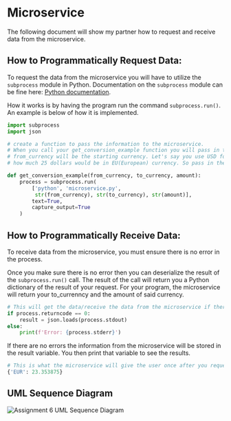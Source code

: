 # Microservice
The following document will show my partner how to request and receive data from the microservice.


## How to Programmatically Request Data:

To request the data from the microservice you will have to utilize the `subprocess` module in Python. Documentation on the `subprocess` module can be fine here: [Python documentation](https://docs.python.org/3/library/subprocess.html#module-subprocess).

How it works is by having the program run the command `subprocess.run()`. An example is below of how it is implemented. 


```python
import subprocess
import json

# create a function to pass the information to the microservice.
# When you call your get_conversion_example function you will pass in the following:
# from_currency will be the starting currency. Let's say you use USD for US currency. And you want to know
# how much 25 dollars would be in EU(European) currency. So pass in the from_currency, to_currency, and 25 as an example.

def get_conversion_example(from_currency, to_currency, amount):
    process = subprocess.run(
        ['python', 'microservice.py',
         str(from_currency), str(to_currency), str(amount)],
        text=True,
        capture_output=True
    )
```


## How to Programmatically Receive Data:

To receive data from the microservice, you must ensure there is no error in the process.

Once you make sure there is no error then you can deserialize the result of the `subprocess.run()` call. The result of the call will return you a Python dictionary of the result of your request. For your program, the microservice will return your to_currenncy and the amount of said currency. 

```python 
# This will get the data/receive the data from the microservice if there are no errors.
if process.returncode == 0:
    result = json.loads(process.stdout)
else:
    print(f'Error: {process.stderr}')
```

If there are no errors the information from the microservice will be stored in the result variable. You then print that variable to see the results. 

```python
# This is what the microservice will give the user once after you request and receive the below data. 
{'EUR': 23.353875}
```

## UML Sequence Diagram
![Assignment 6 UML Sequence Diagram](https://github.com/jcagado/Assignment9-Microservice/assets/122224291/b36e2566-f73f-4e15-8961-31cc7babda02)




 





